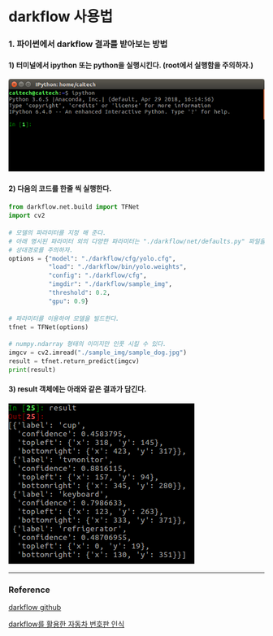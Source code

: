 # darkflow 사용법

### 1. 파이썬에서 darkflow 결과를 받아보는 방법

####   1) 터미널에서 ipython 또는 python을 실행시킨다. (root에서 실행함을 주의하자.)

![ipython_screenshot](/miscellaneous/ipython_screenshot.png)



####   2) 다음의 코드를 한줄 씩 실행한다.

~~~python
from darkflow.net.build import TFNet
import cv2

# 모델의 파라미터를 지정 해 준다. 
# 아래 명시된 파라미터 외의 다양한 파라미터는 "./darkflow/net/defaults.py" 파일을 참조하거나 터미널에서 "flow --h"를 실행시킨다.
# 상대경로를 주의하자.
options = {"model": "./darkflow/cfg/yolo.cfg", 
           "load": "./darkflow/bin/yolo.weights", 
           "config": "./darkflow/cfg", 
           "imgdir": "./darkflow/sample_img",
           "threshold": 0.2, 
           "gpu": 0.9}

# 파라미터를 이용하여 모델을 빌드한다.
tfnet = TFNet(options)

# numpy.ndarray 형태의 이미지만 인풋 시킬 수 있다.
imgcv = cv2.imread("./sample_img/sample_dog.jpg")
result = tfnet.return_predict(imgcv)
print(result)
~~~



####   3) result 객체에는 아래와 같은 결과가 담긴다.

![ipython_result](/miscellaneous/ipython_result.png)





---

### Reference

[darkflow github](https://github.com/thtrieu/darkflow)

[darkflow를 활용한 자동차 번호판 인식](https://park-ju-hyeong.github.io/2018/04/11/%E1%84%8C%E1%85%A1%E1%84%83%E1%85%A9%E1%86%BC%E1%84%8E%E1%85%A1-%E1%84%87%E1%85%A5%E1%86%AB%E1%84%92%E1%85%A9%E1%84%91%E1%85%A1%E1%86%AB-%E1%84%8B%E1%85%B5%E1%86%AB%E1%84%89%E1%85%B5%E1%86%A8-(OCR)-with-YOLO-v2/)

